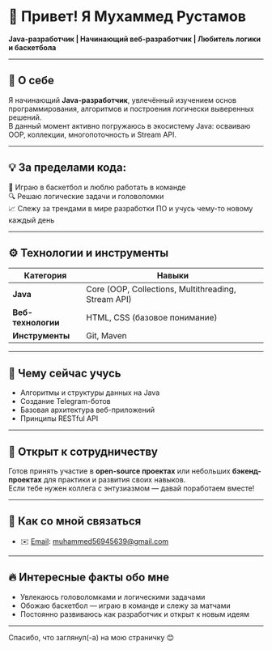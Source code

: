# 👋 Привет! Я Мухаммед Рустамов

**Java-разработчик | Начинающий веб-разработчик | Любитель логики и баскетбола**

---

## 🚀 О себе

Я начинающий **Java-разработчик**, увлечённый изучением основ программирования, алгоритмов и построения логически выверенных решений.  
В данный момент активно погружаюсь в экосистему Java: осваиваю OOP, коллекции, многопоточность и Stream API.

---

## 💡 За пределами кода:

🏀 Играю в баскетбол и люблю работать в команде  
🔍 Решаю логические задачи и головоломки  
📈 Слежу за трендами в мире разработки ПО и учусь чему-то новому каждый день  

---

## ⚙️ Технологии и инструменты

| Категория         | Навыки                                               |
|-------------------|------------------------------------------------------|
| **Java**          | Core (OOP, Collections, Multithreading, Stream API)  |
| **Веб-технологии**| HTML, CSS (базовое понимание)                        |
| **Инструменты**   | Git, Maven                                           |

---

## 🌱 Чему сейчас учусь

- Алгоритмы и структуры данных на Java  
- Создание Telegram-ботов  
- Базовая архитектура веб-приложений  
- Принципы RESTful API  

---

## 🤝 Открыт к сотрудничеству

Готов принять участие в **open-source проектах** или небольших **бэкенд-проектах** для практики и развития своих навыков.  
Если тебе нужен коллега с энтузиазмом — давай поработаем вместе!

---

## 📧 Как со мной связаться

- ✉️ [Email](mailto:muhammed56945639@gmail.com): muhammed56945639@gmail.com  

---

## 🔥 Интересные факты обо мне

- Увлекаюсь головоломками и логическими задачами  
- Обожаю баскетбол — играю в команде и слежу за матчами  
- Постоянно развиваюсь как разработчик и открыт к новым идеям  

---

Спасибо, что заглянул(-а) на мою страничку 😊  
